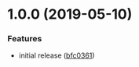 # 1.0.0 (2019-05-10)


### Features

* initial release ([bfc0361](https://github.com/innovationnorway/terraform-azurerm-diagnostic-settings/commit/bfc0361))
